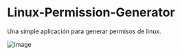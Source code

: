 # Linux-Permission-Generator
Una simple aplicación para generar permisos de linux.

![image](https://user-images.githubusercontent.com/33906874/231232825-08d8a510-6ef4-4a9c-8b28-5f86d6b4cf7b.png)
